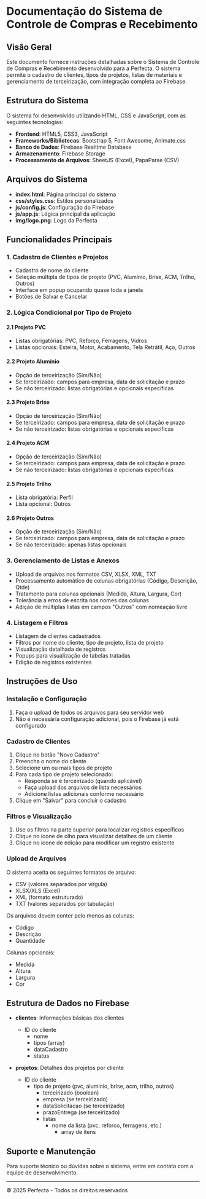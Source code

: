 # Documentação do Sistema de Controle de Compras e Recebimento

## Visão Geral

Este documento fornece instruções detalhadas sobre o Sistema de Controle de Compras e Recebimento desenvolvido para a Perfecta. O sistema permite o cadastro de clientes, tipos de projetos, listas de materiais e gerenciamento de terceirização, com integração completa ao Firebase.

## Estrutura do Sistema

O sistema foi desenvolvido utilizando HTML, CSS e JavaScript, com as seguintes tecnologias:

- **Frontend**: HTML5, CSS3, JavaScript
- **Frameworks/Bibliotecas**: Bootstrap 5, Font Awesome, Animate.css
- **Banco de Dados**: Firebase Realtime Database
- **Armazenamento**: Firebase Storage
- **Processamento de Arquivos**: SheetJS (Excel), PapaParse (CSV)

## Arquivos do Sistema

- **index.html**: Página principal do sistema
- **css/styles.css**: Estilos personalizados
- **js/config.js**: Configuração do Firebase
- **js/app.js**: Lógica principal da aplicação
- **img/logo.png**: Logo da Perfecta

## Funcionalidades Principais

### 1. Cadastro de Clientes e Projetos

- Cadastro de nome do cliente
- Seleção múltipla de tipos de projeto (PVC, Alumínio, Brise, ACM, Trilho, Outros)
- Interface em popup ocupando quase toda a janela
- Botões de Salvar e Cancelar

### 2. Lógica Condicional por Tipo de Projeto

#### 2.1 Projeto PVC
- Listas obrigatórias: PVC, Reforço, Ferragens, Vidros
- Listas opcionais: Esteira, Motor, Acabamento, Tela Retrátil, Aço, Outros

#### 2.2 Projeto Alumínio
- Opção de terceirização (Sim/Não)
- Se terceirizado: campos para empresa, data de solicitação e prazo
- Se não terceirizado: listas obrigatórias e opcionais específicas

#### 2.3 Projeto Brise
- Opção de terceirização (Sim/Não)
- Se terceirizado: campos para empresa, data de solicitação e prazo
- Se não terceirizado: listas obrigatórias e opcionais específicas

#### 2.4 Projeto ACM
- Opção de terceirização (Sim/Não)
- Se terceirizado: campos para empresa, data de solicitação e prazo
- Se não terceirizado: listas obrigatórias e opcionais específicas

#### 2.5 Projeto Trilho
- Lista obrigatória: Perfil
- Lista opcional: Outros

#### 2.6 Projeto Outros
- Opção de terceirização (Sim/Não)
- Se terceirizado: campos para empresa, data de solicitação e prazo
- Se não terceirizado: apenas listas opcionais

### 3. Gerenciamento de Listas e Anexos

- Upload de arquivos nos formatos CSV, XLSX, XML, TXT
- Processamento automático de colunas obrigatórias (Código, Descrição, Qtde)
- Tratamento para colunas opcionais (Medida, Altura, Largura, Cor)
- Tolerância a erros de escrita nos nomes das colunas
- Adição de múltiplas listas em campos "Outros" com nomeação livre

### 4. Listagem e Filtros

- Listagem de clientes cadastrados
- Filtros por nome do cliente, tipo de projeto, lista de projeto
- Visualização detalhada de registros
- Popups para visualização de tabelas tratadas
- Edição de registros existentes

## Instruções de Uso

### Instalação e Configuração

1. Faça o upload de todos os arquivos para seu servidor web
2. Não é necessária configuração adicional, pois o Firebase já está configurado

### Cadastro de Clientes

1. Clique no botão "Novo Cadastro"
2. Preencha o nome do cliente
3. Selecione um ou mais tipos de projeto
4. Para cada tipo de projeto selecionado:
   - Responda se é terceirizado (quando aplicável)
   - Faça upload dos arquivos de lista necessários
   - Adicione listas adicionais conforme necessário
5. Clique em "Salvar" para concluir o cadastro

### Filtros e Visualização

1. Use os filtros na parte superior para localizar registros específicos
2. Clique no ícone de olho para visualizar detalhes de um cliente
3. Clique no ícone de edição para modificar um registro existente

### Upload de Arquivos

O sistema aceita os seguintes formatos de arquivo:
- CSV (valores separados por vírgula)
- XLSX/XLS (Excel)
- XML (formato estruturado)
- TXT (valores separados por tabulação)

Os arquivos devem conter pelo menos as colunas:
- Código
- Descrição
- Quantidade

Colunas opcionais:
- Medida
- Altura
- Largura
- Cor

## Estrutura de Dados no Firebase

- **clientes**: Informações básicas dos clientes
  - ID do cliente
    - nome
    - tipos (array)
    - dataCadastro
    - status
  
- **projetos**: Detalhes dos projetos por cliente
  - ID do cliente
    - tipo de projeto (pvc, aluminio, brise, acm, trilho, outros)
      - terceirizado (boolean)
      - empresa (se terceirizado)
      - dataSolicitacao (se terceirizado)
      - prazoEntrega (se terceirizado)
      - listas
        - nome da lista (pvc, reforco, ferragens, etc.)
          - array de itens

## Suporte e Manutenção

Para suporte técnico ou dúvidas sobre o sistema, entre em contato com a equipe de desenvolvimento.

---

© 2025 Perfecta - Todos os direitos reservados
